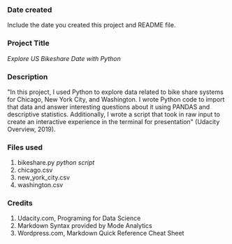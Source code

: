 ### Date created
Include the date you created this project and README file.

### Project Title
*Explore US Bikeshare Date with Python*

### Description
"In this project, I used Python to explore data related to bike share systems for Chicago, New York City, and Washington. I wrote Python code to import that data and answer interesting questions about it using PANDAS and descriptive statistics. Additionally, I wrote a script that took in raw input to create an interactive experience in the terminal for presentation" (Udacity Overview, 2019).

### Files used
1. bikeshare.py *python script*
2. chicago.csv
3. new_york_city.csv
4. washington.csv

### Credits
1. Udacity.com, Programing for Data Science
2. Markdown Syntax provided by Mode Analytics
3. Wordpress.com, Markdown Quick Reference Cheat Sheet